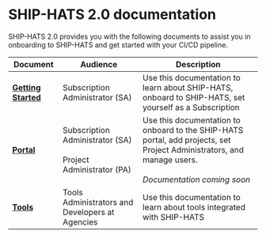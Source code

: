 # SHIP-HATS 2.0 documentation

SHIP-HATS 2.0 provides you with the following documents to assist you in onboarding to SHIP-HATS and get started with your CI/CD pipeline.  

|Document|Audience|Description|
|---|---|---|
|**[Getting Started](https://docs.developer.tech.gov.sg/docs/ship-hats-getting-started/#/)**|Subscription Administrator (SA)|Use this documentation to learn about SHIP-HATS, onboard to SHIP-HATS, set yourself as a Subscription |
|**[Portal](https://docs.developer.tech.gov.sg/docs/ship-hats-portal/)**|Subscription Administrator (SA) <br><br> Project Administrator (PA)|Use this documentation to onboard to the SHIP-HATS portal, add projects, set Project Administrators, and manage users. <br><br>*Documentation coming soon*|
|**[Tools](tools-overview)**|Tools Administrators and Developers at Agencies|Use this documentation to learn about tools integrated with SHIP-HATS|
